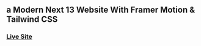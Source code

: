 ## a Modern Next 13 Website With Framer Motion & Tailwind CSS

### [Live Site](https://kazemm.club/)

